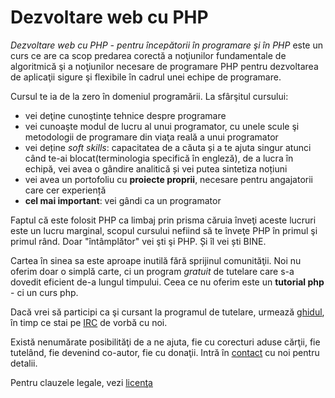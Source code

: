 Dezvoltare web cu PHP
=====================

*Dezvoltare web cu PHP - pentru începătorii în programare şi în PHP* este un
curs ce are ca scop predarea corectă a noţiunilor fundamentale de
algoritmică şi a noţiunilor necesare de programare PHP pentru dezvoltarea
de aplicaţii sigure şi flexibile în cadrul unei echipe de programare.

Cursul te ia de la zero în domeniul programării. La sfârşitul cursului:

* vei deţine cunoştinţe tehnice despre programare
* vei cunoaşte modul de lucru al unui programator, cu unele scule şi
  metodologii de programare din viaţa reală a unui programator
* vei deține *soft skills*: capacitatea de a căuta și a te ajuta singur atunci
  când te-ai blocat(terminologia specifică în engleză), de a lucra în echipă,
  vei avea o gândire analitică și vei putea sintetiza noțiuni
* vei avea un portofoliu cu **proiecte proprii**, necesare pentru angajatorii
  care cer experiență
* **cel mai important**: vei gândi ca un programator

Faptul că este folosit PHP ca limbaj prin prisma căruia înveţi aceste
lucruri este un lucru marginal, scopul cursului nefiind să te înveţe
PHP în primul şi primul rând. Doar "întâmplător" vei şti şi PHP.
Și îl vei ști BINE.

Cartea în sinea sa este aproape inutilă fără sprijinul comunităţii. Noi nu
oferim doar o simplă carte, ci un program *gratuit* de tutelare care
s-a dovedit eficient de-a lungul timpului. Ceea ce nu oferim este un **tutorial
php** - ci un curs php.

Dacă vrei să participi ca şi cursant la programul de tutelare,
urmează [ghidul](https://github.com/yet-another-project/phpro-book/wiki/Ghid),
în timp ce stai pe [IRC](https://github.com/yet-another-project/phpro-book/wiki/IRC) de vorbă cu noi.

Există nenumărate posibilităţi de a ne ajuta, fie cu corecturi aduse cărţii,
fie tutelând, fie devenind co-autor, fie cu donaţii. Intră în
[contact](https://github.com/yet-another-project/phpro-book/wiki/Contact)
cu noi pentru detalii.

Pentru clauzele legale, vezi [licenţa](https://github.com/yet-another-project/phpro-book/blob/master/LICENSE.txt)
